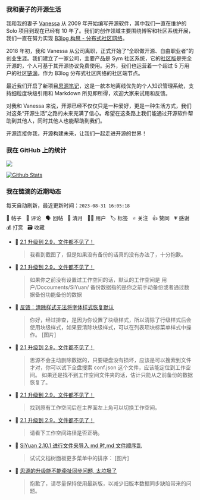 ### 我和妻子的开源生活

我和我的妻子 [Vanessa](https://github.com/Vanessa219) 从 2009 年开始编写开源软件，其中我们一直在维护的 Solo 项目到现在已经有 10 年了。我们的创作领域主要围绕博客和社区系统开展，我们一直在努力实现 [B3log 构思 - 分布式社区网络](https://ld246.com/article/1546941897596)。

2018 年初，我和 Vanessa 从公司离职，正式开始了“全职做开源、自由职业者”的创业生涯。我们建立了一家公司，主要产品是 Sym 社区系统，它的[社区版](https://github.com/88250/symphony)是完全开源的，个人可基于其开源协议免费使用。另外，我们也运营着一个超过 5 万用户的社区[链滴](https://ld246.com)，作为 B3log 分布式社区网络的社区端节点。

最近我们开启了新项目[思源笔记](https://github.com/siyuan-note/siyuan)，这是一款本地离线优先的个人知识管理系统，支持细粒度块级引用和 Markdown 所见即所得，欢迎大家来试用和反馈。

对我和 Vanessa 来说，开源已经不仅仅只是一种爱好，更是一种生活方式，我们对这条“开源生活”之路的未来充满了信心。希望在这条路上我们能通过开源软件帮助到其他人，同时其他人也能帮助到我们。

开源连接你我，开源构建未来，让我们一起走进开源的世界！

### 我在 GitHub 上的统计

<a title="Hits" target="_blank" href="https://github.com/88250/88250"><img src="https://hits.b3log.org/88250/88250.svg"></a>

[![Github Stats](https://github-readme-stats.vercel.app/api?username=88250&theme=tokyonight&show_icons=true)](https://github.com/88250)

<!--events start -->

### 我在链滴的近期动态

每天自动刷新，最近更新时间：`2023-08-31 16:05:18`

📝 帖子 &nbsp; 💬 评论 &nbsp; 🗣 回帖 &nbsp; 🌙 清月 &nbsp; 👨‍💻 用户 &nbsp; 🏷️ 标签 &nbsp; ⭐️ 关注 &nbsp; 👍 赞同 &nbsp; 💗 感谢 &nbsp; 💰 打赏 &nbsp; 🗃 收藏

* 💬 [2.1 升级到 2.9，文件都不见了！](https://ld246.com/article/1693452761203/comment/1693455334787#comments)

  > 我看到截图了，但是如果没有备份的话真的没有办法了，十分抱歉。
* 💬 [2.1 升级到 2.9，文件都不见了！](https://ld246.com/article/1693452761203/comment/1693454174368#comments)

  > 如果你之前没有设置过工作空间的话，默认的工作空间是 用户/Docouments/SiYuan/ 备份数据指的是你之前手动备份或者通过数据备份功能备份的数据
* 💬 [反馈：清除样式无法将字体样式恢复默认](https://ld246.com/article/1693448625756/comment/1693454061273#comments)

  > 你好，经过排查，是因为你设置了块级样式，所以清除了行级样式后会使用块级样式，如果要清除块级样式，可以在列表项块标菜单样式中操作。 [图片]
* 💬 [2.1 升级到 2.9，文件都不见了！](https://ld246.com/article/1693452761203/comment/1693453369245#comments)

  > 思源不会主动删除数据的，只要硬盘没有损坏，应该是可以搜索到文件才对，你可以试下全盘搜索 conf.json 这个文件，应该能定位到工作空间。 如果还是找不到工作空间文件夹的话，估计只能从之前备份的数据恢复了。
* 💬 [2.1 升级到 2.9，文件都不见了！](https://ld246.com/article/1693452761203/comment/1693452982276#comments)

  > 找到原有工作空间后在主界面左上角可以切换工作空间。
* 💬 [2.1 升级到 2.9，文件都不见了！](https://ld246.com/article/1693452761203/comment/1693452819479#comments)

  > 请看下工作空间路径是否正确。
* 💬 [SiYuan 2.10.1 进行文件夹导入 md 时,md 文件顺序乱](https://ld246.com/article/1693452514418/comment/1693452712356#comments)

  > 试试文档树面板更多菜单中的排序： [图片]
* 💬 [思源的升级能不能牵扯同步问题, 太垃圾了](https://ld246.com/article/1693450360919/comment/1693451034315#comments)

  > 抱歉了，请尽量保持使用最新版，以减少旧版本数据同步缺陷带来的问题。


<!--events end -->
